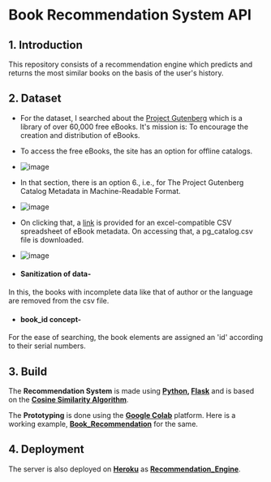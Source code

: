 # Book Recommendation System API #
## 1. Introduction 
This repository consists of a recommendation engine which predicts and returns the most similar books on the basis of the user's history.

## 2. Dataset

* For the dataset, I searched about the [Project Gutenberg](https://www.gutenberg.org/) which is a library of over 60,000 free eBooks. It's mission is: To encourage the creation and distribution of eBooks.

* To access the free eBooks, the site has an option for offline catalogs.

- ![image](https://i.imgur.com/myS0pkH.png)

* In that section, there is an option 6., i.e., for The Project Gutenberg Catalog Metadata in Machine-Readable Format.

- ![image](https://i.imgur.com/txZYGrx.png)

* On clicking that, a [link](https://www.gutenberg.org/ebooks/offline_catalogs.html#the-project-gutenberg-catalog-metadata-in-machine-readable-format) is provided for an excel-compatible CSV spreadsheet of eBook metadata. On accessing that, a pg_catalog.csv file is downloaded.

- ![image](https://i.imgur.com/WykVkAe.png)

* #### **Sanitization of data**- ####
In this, the books with incomplete data like that of author or the language are removed from the csv file.

* #### **book_id concept**- ####
For the ease of searching, the book elements are assigned an 'id' according to their serial numbers. 

## 3. Build

The **Recommendation System** is made using **[Python](https://www.python.org/), [Flask](https://flask.palletsprojects.com/en/2.1.x/)** and is based on the **[Cosine Similarity Algorithm](https://en.wikipedia.org/wiki/Cosine_similarity)**.

The **Prototyping** is done using the **[Google Colab](https://colab.research.google.com/?utm_source=scs-index)** platform. Here is a working example, **[Book_Recommendation](https://colab.research.google.com/drive/1vd0HCRFAOgezkd4IvcS1N7uIkk4gGQdE?usp=sharing)** for the same. 

## 4. Deployment

The server is also deployed on **[Heroku](https://www.heroku.com)** as **[Recommendation_Engine](https://glacial-hamlet-68829.herokuapp.com/)**. 